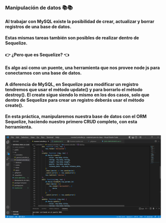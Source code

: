 ### Manipulación de datos 📚📚
#### Al trabajar con MySQL existe la posibilidad de crear, actualizar y borrar registros de una base de datos.
#### Estas mismas tareas también son posibles de realizar dentro de Sequelize. 
####  👉 ¿Pero que es Sequelize? 👈
#### Es algo asi como un puente, una herramienta que nos provee node js para conectarnos con una base de datos.
#### A diferencia de MySQL, en Sequelize para modificar un registro tendremos que usar el método update() y para borrarlo el método destroy(). El create sigue siendo lo mismo en los dos casos, solo que dentro de Sequelize para crear un registro deberás usar el método create().
#### En esta práctica, manipularemos nuestra base de datos con el ORM Sequelize, haciendo nuestro primero CRUD completo, con esta herramienta.
![sequelize](public/img/crudSequelize.png)